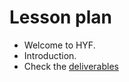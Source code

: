 # Lesson plan

-   Welcome to HYF.
-   Introduction.
-   Check the [deliverables](../deliverables/README.md)

